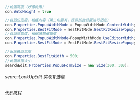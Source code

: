 



```c#
//设置高度（好像没用）
con.AutoHeight = true

//自适应宽度，根据内容（第二句要有，表示按此设置进行适应）
con.Properties.PopupWidthMode = PopupWidthMode.ContentWidth;
con.Properties.BestFitMode = BestFitMode.BestFitResizePopup;
//自适应宽度，根据编辑框宽度
con.Properties.PopupWidthMode=PopupWidthMode.UseEditorWidth;
con.Properties.BestFitMode = BestFitMode.BestFitResizePopup;

//设定最适宽度
con.Properties.BestFitWidth = 500;
//设置弹窗大小
searchEdit.Properties.PopupFormSize = new Size(300, 300);

```



###### searchLookUpEdit 实现复选框

[代码教程](https://blog.csdn.net/u014682870/article/details/73505786?depth_1-utm_source=distribute.pc_relevant.none-task&utm_source=distribute.pc_relevant.none-task)